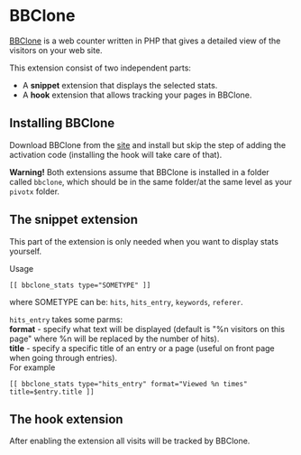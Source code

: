 
BBClone
=======

[BBClone](http://www.bbclone.de/) is a web counter written in PHP that gives a 
detailed view of the visitors on your web site.

This extension consist of two independent parts:

* A **snippet** extension that displays the selected stats.
* A **hook** extension that allows tracking your pages in BBClone.

Installing BBClone
------------------

Download BBClone from the [site](http://www.bbclone.de/) and install but skip the step of
adding the activation code (installing the hook will take care of that).

**Warning!** Both extensions assume that BBClone is installed in a folder called
`bbclone`, which should be in the same folder/at the same level as your
`pivotx` folder.

The snippet extension
---------------------

This part of the extension is only needed when you want to display stats yourself. 

Usage  

    [[ bbclone_stats type="SOMETYPE" ]]

where SOMETYPE can be: `hits`, `hits_entry`, `keywords`, `referer`.  

`hits_entry` takes some parms:  
**format** - specify what text will be displayed (default is "%n visitors on this page" where %n will be replaced by the number of hits).  
**title** - specify a specific title of an entry or a page (useful on front page when going through entries).  
For example  

    [[ bbclone_stats type="hits_entry" format="Viewed %n times" title=$entry.title ]]

The hook extension
------------------

After enabling the extension all visits will be tracked by BBClone.
